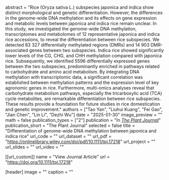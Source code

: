 abstract = "Rice (Oryza sativa L.) subspecies japonica and indica show distinct morphological and genetic differentiation. However, the differences in the genome-wide DNA methylation and its effects on gene expression and metabolic levels between japonica and indica rice remain unclear. In this study, we investigated the genome-wide DNA methylation, transcriptomes and metabolomes of 12 representative japonica and indica rice accessions, to reveal the differentiation between rice subspecies. We detected 83 327 differentially methylated regions (DMRs) and 14 903 DMR-associated genes between two subspecies. Indica rice showed significantly lower levels of the CG, CHG, and CHH methylation compared with japonica rice. Subsequently, we identified 5596 differentially expressed genes between the two subspecies, predominantly enriched in pathways related to carbohydrate and amino acid metabolism. By integrating DNA methylation with transcriptomic data, a significant correlation was established between methylation patterns and the expression level of key agronomic genes in rice. Furthermore, multi-omics analyses reveal that carbohydrate metabolism pathways, especially the tricarboxylic acid (TCA) cycle metabolites, are remarkable differentiation between rice subspecies. These results provide a foundation for future studies in rice domestication and genetic improvement."
authors = ["Tao Yan", "Liuhui Kuang", "Fei Gao", "Jian Chen", "Lin Li", "Dezhi Wu"]
date = "2025-01-30"
image_preview = ""
math = false
publication_types = ["2"]
publication = "In [*The Plant Journal*](https://doi.org/10.1111/tpj.17218)"
publication_short = "The Plant Journal"
selected = false
title = "Differentiation of genome-wide DNA methylation between japonica and indica rice"
url_code = ""
url_dataset = ""
url_pdf = "https://onlinelibrary.wiley.com/doi/pdf/10.1111/tpj.17218"
url_project = ""
url_slides = ""
url_video = ""

[[url_custom]]
name = "View Journal Article"
url = "https://doi.org/10.1111/tpj.17218"

[header]
image = ""
caption = ""